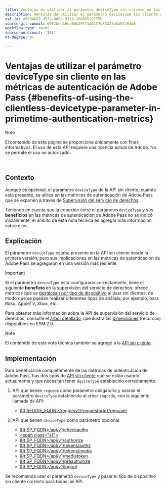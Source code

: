 ```yaml
---
title: Ventajas de utilizar el parámetro deviceType sin cliente en las métricas de autenticación de Adobe Pass
description: Ventajas de utilizar el parámetro deviceType sin cliente en las métricas de autenticación de Adobe Pass
exl-id: a5004887-d5fa-468e-971b-10806519175b
source-git-commit: d982beb16ea0db29f41d0257d8332fd4a07a84d8
workflow-type: tm+mt
source-wordcount: '351'
ht-degree: 0%

---
```


# Ventajas de utilizar el parámetro deviceType sin cliente en las métricas de autenticación de Adobe Pass {#benefits-of-using-the-clientless-devicetype-parameter-in-primetime-authentication-metrics}

>[!NOTE]
>
>El contenido de esta página se proporciona únicamente con fines informativos. El uso de esta API requiere una licencia actual de Adobe. No se permite el uso no autorizado.

</br>

## Contexto

Aunque es opcional, el parámetro `deviceType` de la API sin cliente, cuando está presente, se utiliza en las métricas de autenticación de Adobe Pass que se exponen a través de [Supervisión del servicio de derechos](/help/authentication/integration-guide-programmers/features-premium/esm/entitlement-service-monitoring-overview.md).

Teniendo en cuenta que la conexión entre el parámetro `deviceType` y sus **beneficios** en las métricas de autenticación de Adobe Pass no se indicó inicialmente, el ámbito de esta nota técnica es agregar más información sobre ellos.

## Explicación

El parámetro `deviceType` estaba presente en la API sin cliente desde la primera versión, pero sus implicaciones en las métricas de autenticación de Adobe Pass se agregaron en una versión más reciente.



>[!IMPORTANT]
>
>Si el parámetro `deviceType` está configurado correctamente, tiene el siguiente **beneficio** en la supervisión del servicio de derechos: ofrece métricas que se [desglosan por tipo de dispositivo](/help/authentication/integration-guide-programmers/features-premium/esm/entitlement-service-monitoring-overview.md#clientless_device_type) al usar sin clientes, de modo que se puedan realizar diferentes tipos de análisis, por ejemplo, para Roku, AppleTV, Xbox, etc.


Para obtener más información sobre la API de supervisión del servicio de derechos, consulte el [árbol detallado,](/help/authentication/integration-guide-programmers/features-premium/esm/entitlement-service-monitoring-api.md#drill-down_tree) que ilustra las [dimensiones](/help/authentication/integration-guide-programmers/features-premium/esm/entitlement-service-monitoring-overview.md#esm_dimensions) (recursos) disponibles en ESM 2.0.

>[!NOTE]
>
>El contenido de esta nota técnica también se agregó a la [API sin cliente](#clientless_device_type).




## Implementación

Para beneficiarse completamente de las métricas de autenticación de Adobe Pass, hay dos tipos de [API sin cliente](#web_srvs_summary) que se están usando actualmente y que necesitan tener `deviceType` establecido correctamente:

1. API que tienen `regcode` como parámetro obligatorio y usarán el parámetro `deviceType` establecido al crear `regcode`, con la siguiente llamada de API:
   - [\&lt;REGGIE\_FQDN\>/reggie/v1/{requestorId}/regcode](#reg_serv)

1. API que tienen `deviceType` como parámetro opcional:
   - [\&lt;SP\_FQDN\>/api/v1/checkauthn](#check_authn_token)
   - [&lt;span class=&quot;s1&quot;>](#retrieve_authn_token)
   - [\&lt;SP\_FQDN\>/api/v1/authorize](#init_authz)
   - [\&lt;SP\_FQDN\>/api/v1/tokens/authz](#retrieve_authz_token)
   - [\&lt;SP\_FQDN\>/api/v1/tokens/media](#short_media)
   - [\&lt;SP\_FQDN\>/api/v1/mediatoken](#short_media)
   - [\&lt;SP\_FQDN\>/api/v1/preauthorize](#PreAuthZ_Resources)
   - [\&lt;SP\_FQDN\>/api/v1/logout](#init_logout)

Se recomienda usar el parámetro `deviceType` y pasar el tipo de dispositivo sin cliente correcto para todas las API.
